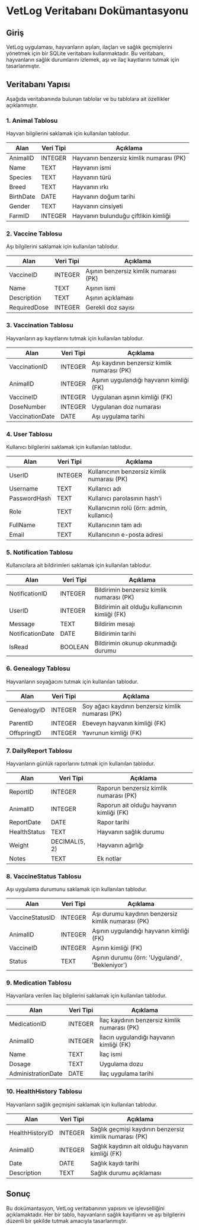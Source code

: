 # VetLog Veritabanı Dokümantasyonu

## Giriş
VetLog uygulaması, hayvanların aşıları, ilaçları ve sağlık geçmişlerini yönetmek için bir SQLite veritabanı kullanmaktadır. Bu veritabanı, hayvanların sağlık durumlarını izlemek, aşı ve ilaç kayıtlarını tutmak için tasarlanmıştır.

## Veritabanı Yapısı
Aşağıda veritabanında bulunan tablolar ve bu tablolara ait özellikler açıklanmıştır.

### 1. Animal Tablosu
Hayvan bilgilerini saklamak için kullanılan tablodur.

| Alan      | Veri Tipi | Açıklama                                    |
|-----------|-----------|---------------------------------------------|
| AnimalID  | INTEGER   | Hayvanın benzersiz kimlik numarası (PK)    |
| Name      | TEXT      | Hayvanın ismi                               |
| Species   | TEXT      | Hayvanın türü                               |
| Breed     | TEXT      | Hayvanın ırkı                               |
| BirthDate | DATE      | Hayvanın doğum tarihi                       |
| Gender    | TEXT      | Hayvanın cinsiyeti                          |
| FarmID    | INTEGER   | Hayvanın bulunduğu çiftlikin kimliği       |

### 2. Vaccine Tablosu
Aşı bilgilerini saklamak için kullanılan tablodur.

| Alan         | Veri Tipi | Açıklama                                      |
|--------------|-----------|-----------------------------------------------|
| VaccineID    | INTEGER   | Aşının benzersiz kimlik numarası (PK)        |
| Name         | TEXT      | Aşının ismi                                   |
| Description  | TEXT      | Aşının açıklaması                             |
| RequiredDose | INTEGER   | Gerekli doz sayısı                            |

### 3. Vaccination Tablosu
Hayvanların aşı kayıtlarını tutmak için kullanılan tablodur.

| Alan             | Veri Tipi | Açıklama                                      |
|------------------|-----------|-----------------------------------------------|
| VaccinationID    | INTEGER   | Aşı kaydının benzersiz kimlik numarası (PK)  |
| AnimalID         | INTEGER   | Aşının uygulandığı hayvanın kimliği (FK)     |
| VaccineID        | INTEGER   | Uygulanan aşının kimliği (FK)                 |
| DoseNumber       | INTEGER   | Uygulanan doz numarası                        |
| VaccinationDate  | DATE      | Aşı uygulama tarihi                           |

### 4. User Tablosu
Kullanıcı bilgilerini saklamak için kullanılan tablodur.

| Alan         | Veri Tipi | Açıklama                                      |
|--------------|-----------|-----------------------------------------------|
| UserID       | INTEGER   | Kullanıcının benzersiz kimlik numarası (PK)  |
| Username      | TEXT      | Kullanıcı adı                                 |
| PasswordHash  | TEXT      | Kullanıcı parolasının hash'i                  |
| Role         | TEXT      | Kullanıcının rolü (örn: admin, kullanıcı)    |
| FullName     | TEXT      | Kullanıcının tam adı                          |
| Email        | TEXT      | Kullanıcının e-posta adresi                   |

### 5. Notification Tablosu
Kullanıcılara ait bildirimleri saklamak için kullanılan tablodur.

| Alan              | Veri Tipi | Açıklama                                      |
|-------------------|-----------|-----------------------------------------------|
| NotificationID    | INTEGER   | Bildirimin benzersiz kimlik numarası (PK)    |
| UserID            | INTEGER   | Bildirimin ait olduğu kullanıcının kimliği (FK) |
| Message           | TEXT      | Bildirim mesajı                              |
| NotificationDate  | DATE      | Bildirimin tarihi                            |
| IsRead            | BOOLEAN   | Bildirimin okunup okunmadığı durumu          |

### 6. Genealogy Tablosu
Hayvanların soyağacını tutmak için kullanılan tablodur.

| Alan          | Veri Tipi | Açıklama                                      |
|---------------|-----------|-----------------------------------------------|
| GenealogyID   | INTEGER   | Soy ağacı kaydının benzersiz kimlik numarası (PK) |
| ParentID      | INTEGER   | Ebeveyn hayvanın kimliği (FK)                |
| OffspringID   | INTEGER   | Yavrunun kimliği (FK)                        |

### 7. DailyReport Tablosu
Hayvanların günlük raporlarını tutmak için kullanılan tablodur.

| Alan          | Veri Tipi | Açıklama                                      |
|---------------|-----------|-----------------------------------------------|
| ReportID      | INTEGER   | Raporun benzersiz kimlik numarası (PK)       |
| AnimalID      | INTEGER   | Raporun ait olduğu hayvanın kimliği (FK)     |
| ReportDate    | DATE      | Rapor tarihi                                  |
| HealthStatus   | TEXT      | Hayvanın sağlık durumu                        |
| Weight        | DECIMAL(5, 2) | Hayvanın ağırlığı                          |
| Notes         | TEXT      | Ek notlar                                    |

### 8. VaccineStatus Tablosu
Aşı uygulama durumunu saklamak için kullanılan tablodur.

| Alan             | Veri Tipi | Açıklama                                      |
|------------------|-----------|-----------------------------------------------|
| VaccineStatusID  | INTEGER   | Aşı durumu kaydının benzersiz kimlik numarası (PK) |
| AnimalID         | INTEGER   | Aşının uygulandığı hayvanın kimliği (FK)     |
| VaccineID        | INTEGER   | Aşının kimliği (FK)                           |
| Status           | TEXT      | Aşının durumu (örn: 'Uygulandı', 'Bekleniyor') |

### 9. Medication Tablosu
Hayvanlara verilen ilaç bilgilerini saklamak için kullanılan tablodur.

| Alan             | Veri Tipi | Açıklama                                      |
|------------------|-----------|-----------------------------------------------|
| MedicationID     | INTEGER   | İlaç kaydının benzersiz kimlik numarası (PK) |
| AnimalID         | INTEGER   | İlacın uygulandığı hayvanın kimliği (FK)     |
| Name             | TEXT      | İlaç ismi                                    |
| Dosage           | TEXT      | Uygulama dozu                                |
| AdministrationDate | DATE    | İlaç uygulama tarihi                         |

### 10. HealthHistory Tablosu
Hayvanların sağlık geçmişini saklamak için kullanılan tablodur.

| Alan              | Veri Tipi | Açıklama                                      |
|-------------------|-----------|-----------------------------------------------|
| HealthHistoryID   | INTEGER   | Sağlık geçmişi kaydının benzersiz kimlik numarası (PK) |
| AnimalID          | INTEGER   | Sağlık kaydının ait olduğu hayvanın kimliği (FK) |
| Date              | DATE      | Sağlık kaydı tarihi                          |
| Description       | TEXT      | Sağlık durumu açıklaması                    |

## Sonuç
Bu dokümantasyon, VetLog veritabanının yapısını ve işlevselliğini açıklamaktadır. Her bir tablo, hayvanların sağlık kayıtlarını ve aşı bilgilerini düzenli bir şekilde tutmak amacıyla tasarlanmıştır.
